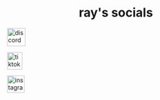 <h1 align="center">ray's socials</h1>

<p style="background-image: url('https://user-images.githubusercontent.com/109817205/180499962-25ee63c3-2aae-4a1e-8ad6-4c734599e8e9.png');">

<a href="https://discord.com/invite/brb"><img src="https://user-images.githubusercontent.com/109817205/180494826-38052d82-665e-46c1-81e9-f4110fbed838.png" alt="discord" style="width:42px;height:42px;"></a>

 <a href="https://tiktok.com/@xray2rich"><img src="https://user-images.githubusercontent.com/109817205/180494995-ef56a3a0-f4be-45ae-8be4-12cb1dcca347.png" alt="tiktok" style="width:35px;height:40px;"></a>

<a href="https://instagram.com/rczxy"><img src="https://user-images.githubusercontent.com/109817205/180495692-f133dff9-36f5-4e00-a1fb-09d4a3b6b797.png" alt="instagram" style="width:40px;height:40px;"></a>
